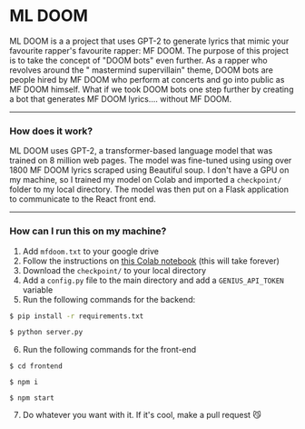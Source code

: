 # ML DOOM

ML DOOM is a a project that uses GPT-2 to generate lyrics that mimic your favourite rapper's favourite rapper: MF DOOM. The purpose of this project is to take the concept of "DOOM bots" even further. As a rapper who revolves around the " mastermind supervillain" theme, DOOM bots are people hired by MF DOOM who perform at concerts and go into public as MF DOOM himself. What if we took DOOM bots one step further by creating a bot that generates MF DOOM lyrics.... without MF DOOM. 

---

### How does it work?
ML DOOM uses GPT-2, a transformer-based language model that was trained on 8 million web pages. The model was fine-tuned using using over 1800 MF DOOM lyrics scraped using Beautiful soup. I don't have a GPU on my machine, so I trained my model on Colab and imported a `checkpoint/` folder to my local directory. The model was then put on a Flask application to communicate to the React front end. 

---

### How can I run this on my machine?
1. Add `mfdoom.txt` to your google drive
2. Follow the instructions on [this Colab notebook](https://colab.research.google.com/drive/11WefYtgmUY58m6mngRqXEoR9C_SEJ0TU?usp=sharing) (this will take forever)
3. Download the `checkpoint/` to your local directory
4. Add a `config.py` file to the main directory and add a `GENIUS_API_TOKEN` variable
5. Run the following commands for the backend:
```bash
$ pip install -r requirements.txt

$ python server.py
```
6. Run the following commands for the front-end
```
$ cd frontend

$ npm i 

$ npm start
```
7. Do whatever you want with it. If it's cool, make a pull request 😼

